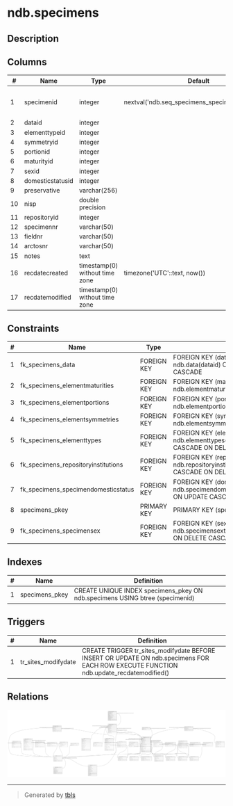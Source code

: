 # ndb.specimens

## Description

## Columns

| #  | Name             | Type                           | Default                                           | Nullable | Children                                                                                                                                                                                | Parents                                                               | Comment |
| -- | ---------------- | ------------------------------ | ------------------------------------------------- | -------- | --------------------------------------------------------------------------------------------------------------------------------------------------------------------------------------- | --------------------------------------------------------------------- | ------- |
| 1  | specimenid       | integer                        | nextval('ndb.seq_specimens_specimenid'::regclass) | false    | [ndb.isospecimendata](ndb.isospecimendata.md) [ndb.specimendates](ndb.specimendates.md) [ndb.specimengenbank](ndb.specimengenbank.md) [ndb.specimentaphonomy](ndb.specimentaphonomy.md) |                                                                       |         |
| 2  | dataid           | integer                        |                                                   | false    |                                                                                                                                                                                         | [ndb.data](ndb.data.md)                                               |         |
| 3  | elementtypeid    | integer                        |                                                   | true     |                                                                                                                                                                                         | [ndb.elementtypes](ndb.elementtypes.md)                               |         |
| 4  | symmetryid       | integer                        |                                                   | true     |                                                                                                                                                                                         | [ndb.elementsymmetries](ndb.elementsymmetries.md)                     |         |
| 5  | portionid        | integer                        |                                                   | true     |                                                                                                                                                                                         | [ndb.elementportions](ndb.elementportions.md)                         |         |
| 6  | maturityid       | integer                        |                                                   | true     |                                                                                                                                                                                         | [ndb.elementmaturities](ndb.elementmaturities.md)                     |         |
| 7  | sexid            | integer                        |                                                   | true     |                                                                                                                                                                                         | [ndb.specimensextypes](ndb.specimensextypes.md)                       |         |
| 8  | domesticstatusid | integer                        |                                                   | true     |                                                                                                                                                                                         | [ndb.specimendomesticstatustypes](ndb.specimendomesticstatustypes.md) |         |
| 9  | preservative     | varchar(256)                   |                                                   | true     |                                                                                                                                                                                         |                                                                       |         |
| 10 | nisp             | double precision               |                                                   | true     |                                                                                                                                                                                         |                                                                       |         |
| 11 | repositoryid     | integer                        |                                                   | true     |                                                                                                                                                                                         | [ndb.repositoryinstitutions](ndb.repositoryinstitutions.md)           |         |
| 12 | specimennr       | varchar(50)                    |                                                   | true     |                                                                                                                                                                                         |                                                                       |         |
| 13 | fieldnr          | varchar(50)                    |                                                   | true     |                                                                                                                                                                                         |                                                                       |         |
| 14 | arctosnr         | varchar(50)                    |                                                   | true     |                                                                                                                                                                                         |                                                                       |         |
| 15 | notes            | text                           |                                                   | true     |                                                                                                                                                                                         |                                                                       |         |
| 16 | recdatecreated   | timestamp(0) without time zone | timezone('UTC'::text, now())                      | false    |                                                                                                                                                                                         |                                                                       |         |
| 17 | recdatemodified  | timestamp(0) without time zone |                                                   | false    |                                                                                                                                                                                         |                                                                       |         |

## Constraints

| # | Name                                | Type        | Definition                                                                                                                      |
| - | ----------------------------------- | ----------- | ------------------------------------------------------------------------------------------------------------------------------- |
| 1 | fk_specimens_data                   | FOREIGN KEY | FOREIGN KEY (dataid) REFERENCES ndb.data(dataid) ON UPDATE CASCADE ON DELETE CASCADE                                            |
| 2 | fk_specimens_elementmaturities      | FOREIGN KEY | FOREIGN KEY (maturityid) REFERENCES ndb.elementmaturities(maturityid)                                                           |
| 3 | fk_specimens_elementportions        | FOREIGN KEY | FOREIGN KEY (portionid) REFERENCES ndb.elementportions(portionid)                                                               |
| 4 | fk_specimens_elementsymmetries      | FOREIGN KEY | FOREIGN KEY (symmetryid) REFERENCES ndb.elementsymmetries(symmetryid)                                                           |
| 5 | fk_specimens_elementtypes           | FOREIGN KEY | FOREIGN KEY (elementtypeid) REFERENCES ndb.elementtypes(elementtypeid) ON UPDATE CASCADE ON DELETE CASCADE                      |
| 6 | fk_specimens_repositoryinstitutions | FOREIGN KEY | FOREIGN KEY (repositoryid) REFERENCES ndb.repositoryinstitutions(repositoryid) ON UPDATE CASCADE ON DELETE CASCADE              |
| 7 | fk_specimens_specimendomesticstatus | FOREIGN KEY | FOREIGN KEY (domesticstatusid) REFERENCES ndb.specimendomesticstatustypes(domesticstatusid) ON UPDATE CASCADE ON DELETE CASCADE |
| 8 | specimens_pkey                      | PRIMARY KEY | PRIMARY KEY (specimenid)                                                                                                        |
| 9 | fk_specimens_specimensex            | FOREIGN KEY | FOREIGN KEY (sexid) REFERENCES ndb.specimensextypes(sexid) ON UPDATE CASCADE ON DELETE CASCADE                                  |

## Indexes

| # | Name           | Definition                                                                   |
| - | -------------- | ---------------------------------------------------------------------------- |
| 1 | specimens_pkey | CREATE UNIQUE INDEX specimens_pkey ON ndb.specimens USING btree (specimenid) |

## Triggers

| # | Name                | Definition                                                                                                                             |
| - | ------------------- | -------------------------------------------------------------------------------------------------------------------------------------- |
| 1 | tr_sites_modifydate | CREATE TRIGGER tr_sites_modifydate BEFORE INSERT OR UPDATE ON ndb.specimens FOR EACH ROW EXECUTE FUNCTION ndb.update_recdatemodified() |

## Relations

![er](ndb.specimens.svg)

---

> Generated by [tbls](https://github.com/k1LoW/tbls)